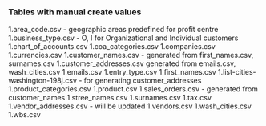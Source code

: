 <h3> Tables with manual create values </h3>

1.area_code.csv -  geographic areas predefined for profit centre
1.business_type.csv - O, I for Organizational and Individual customers
1.chart_of_accounts.csv 
1.coa_categories.csv
1.companies.csv
1.currencies.csv
1.customer_names.csv - generated from first_names.csv, surnames.csv 
1.customer_addresses.csv generated from emails.csv, wash_cities.csv
1.emails.csv
1.entry_type.csv
1.first_names.csv
1.list-cities-washington-198j.csv - for generating customer_addresses
1.product_categories.csv
1.product.csv
1.sales_orders.csv - generated from customer_names
1.stree_names.csv
1.surnames.csv
1.tax.csv
1.vendor_addresses.csv - will be updated
1.vendors.csv
1.wash_cities.csv
1.wbs.csv

